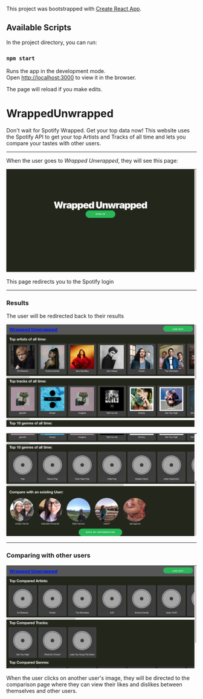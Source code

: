 This project was bootstrapped with [Create React App](https://github.com/facebook/create-react-app).

## Available Scripts

In the project directory, you can run:

### `npm start`

Runs the app in the development mode.<br />
Open [http://localhost:3000](http://localhost:3000) to view it in the browser.

The page will reload if you make edits.<br />

# WrappedUnwrapped </br>

Don't wait for Spotify Wrapped. Get your top data now! This website uses the Spotify API to get your top Artists and Tracks of all time and lets you compare your tastes with other users.

____________________________________________________________________________________

When the user goes to _Wrapped Unwrapped_, they will see this page: </br>
<p align="center">
<img src="public/screenshots/login.png" width="570">
</p>
This page redirects you to the Spotify login </br>

______________________________________________________________________________

### Results </br>

The user will be redirected back to their results </br>
<p align="center">
<img src="public/screenshots/screen1.png" width="570">
</p>
<p align="center">
<img src="public/screenshots/users.png" width="570">
</p>

______________________________________________________________________________

### Comparing with other users </br>

<p align="center">
<img  src="public/screenshots/comparison.png" width="570">
</p>

When the user clicks on another user's image, they will be directed to the comparison page where they can view their likes and dislikes between themselves and other users.



